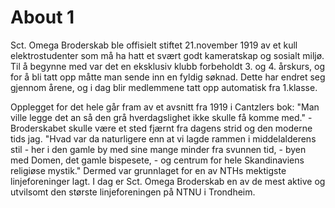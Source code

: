 # About 1
Sct. Omega Broderskab ble offisielt stiftet 21.november 1919 av et kull elektrostudenter som må ha hatt et svært godt kameratskap og sosialt miljø. Til å begynne med var det en eksklusiv klubb forbeholdt 3. og 4. årskurs, og for å bli tatt opp måtte man sende inn en fyldig søknad. Dette har endret seg gjennom årene, og i dag blir medlemmene tatt opp automatisk fra 1.klasse.

Opplegget for det hele går fram av et avsnitt fra 1919 i Cantzlers bok: "Man ville legge det an så den grå hverdagslighet ikke skulle få komme med." - Broderskabet skulle være et sted fjærnt fra dagens strid og den moderne tids jag. "Hvad var da naturligere enn at vi lagde rammen i middelalderens stil - her i den gamle by med sine mange minder fra svunnen tid, - byen med Domen, det gamle bispesete, - og centrum for hele Skandinaviens religiøse mystik." Dermed var grunnlaget for en av NTHs mektigste linjeforeninger lagt. I dag er Sct. Omega Broderskab en av de mest aktive og utvilsomt den største linjeforeningen på NTNU i Trondheim.